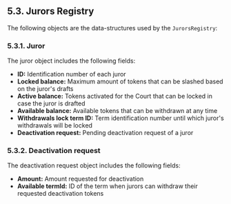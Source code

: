 ## 5.3. Jurors Registry

The following objects are the data-structures used by the `JurorsRegistry`:

### 5.3.1. Juror

The juror object includes the following fields:

- **ID:** Identification number of each juror
- **Locked balance:** Maximum amount of tokens that can be slashed based on the juror's drafts
- **Active balance:** Tokens activated for the Court that can be locked in case the juror is drafted
- **Available balance:** Available tokens that can be withdrawn at any time
- **Withdrawals lock term ID:** Term identification number until which juror's withdrawals will be locked
- **Deactivation request:** Pending deactivation request of a juror

### 5.3.2. Deactivation request

The deactivation request object includes the following fields:

- **Amount:** Amount requested for deactivation
- **Available termId:** ID of the term when jurors can withdraw their requested deactivation tokens
